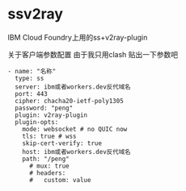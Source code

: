 # ssv2ray
IBM Cloud Foundry上用的ss+v2ray-plugin

关于客户端参数配置  由于我只用clash  贴出一下参数吧

```shell
- name: "名称"
  type: ss
  server: ibm或者workers.dev反代域名
  port: 443
  cipher: chacha20-ietf-poly1305
  password: "peng"
  plugin: v2ray-plugin
  plugin-opts:
    mode: websocket # no QUIC now
    tls: true # wss
    skip-cert-verify: true
    host: ibm或者workers.dev反代域名
    path: "/peng"
      # mux: true
      # headers:
      #   custom: value
```
